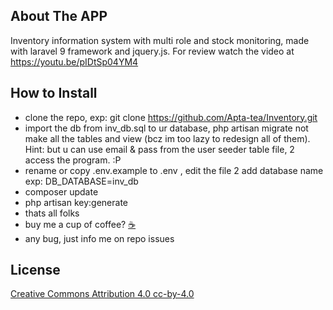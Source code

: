 ## About The APP

Inventory information system with multi role and stock monitoring, made with laravel 9 framework and jquery.js. For review watch the video at
https://youtu.be/pIDtSp04YM4

## How to Install

-   clone the repo, exp: git clone https://github.com/Apta-tea/Inventory.git
-   import the db from inv_db.sql to ur database, php artisan migrate not make all the tables and view (bcz im too lazy to redesign
    all of them). Hint: but u can use email & pass from the user seeder table file, 2 access the program. :P
-   rename or copy .env.example to .env , edit the file 2 add database name exp: DB_DATABASE=inv_db
-   composer update
-   php artisan key:generate
-   thats all folks
-   buy me a cup of coffee? [&#9749;](https://teer.id/enpisi7)
-   any bug, just info me on repo issues

## License

[Creative Commons Attribution 4.0 cc-by-4.0](https://creativecommons.org/licenses/by/4.0/)
